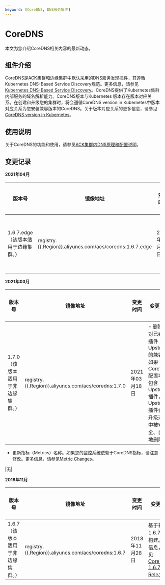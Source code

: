 ```yaml
---
keyword: [CoreDNS, DNS服务插件]
---
```


# CoreDNS

本文为您介绍CoreDNS相关内容的最新动态。

## 组件介绍

CoreDNS是ACK集群和边缘集群中默认采用的DNS服务发现插件，其遵循Kubernetes DNS-Based Service Discovery规范。更多信息，请参见[Kubernetes DNS-Based Service Discovery](https://github.com/kubernetes/dns/blob/master/docs/specification.md)。CoreDNS提供了Kubernetes集群内部服务的域名解析能力。CoreDNS版本与Kubernetes 版本存在版本对应关系。在创建和升级您的集群时，将会遵循CoreDNS version in Kubernetes中版本对应关系为您安装兼容版本的CoreDNS。关于版本对应关系的更多信息，请参见[CoreDNS version in Kubernetes](https://github.com/coredns/deployment/blob/master/kubernetes/CoreDNS-k8s_version.md)。

## 使用说明

关于CoreDNS的功能和使用，请参见[ACK集群内DNS原理和配置说明](/intl.zh-CN/Kubernetes集群用户指南/网络/服务发现DNS/ACK集群内DNS原理和配置说明.md)。

## 变更记录

**2021年04月**

|版本号|镜像地址|变更时间|变更内容|变更影响|
|---|----|----|----|----|
|1.6.7.edge（该版本适用于边缘集群。）|registry.\{\{.Region\}\}.aliyuncs.com/acs/coredns:1.6.7.edge|2021年04月23日|基于社区1.6.7版本构建。更多信息，请参见[CoreDNS-1.6.7 Release](https://coredns.io/2020/01/28/coredns-1.6.7-release/)。|无|

**2021年03月**

|版本号|镜像地址|变更时间|变更内容|变更影响|
|---|----|----|----|----|
|1.7.0（该版本适用于非边缘集群。）|registry.\{\{.Region\}\}.aliyuncs.com/acs/coredns:1.7.0|2021年03月18日|-   删除了对已弃用插件Upstream的兼容。如果Corefile配置项中包含Upstream插件，Upstream插件会在升级过程中被安全、自动地删除。
-   更新指标（Metrics）名称。如果您的监控系统依赖于CoreDNS指标，请注意修改。更多信息，请参见[Metric Changes](https://coredns.io/2020/06/15/coredns-1.7.0-release/#metric-changes)。

|无|

**2018年11月**

|版本号|镜像地址|变更时间|变更内容|变更影响|
|---|----|----|----|----|
|1.6.7（该版本适用于非边缘集群。）|registry.\{\{.Region\}\}.aliyuncs.com/acs/coredns:1.6.7|2018年11月28日|基于社区1.6.7版本构建。更多信息，请参见[CoreDNS-1.6.7 Release](https://coredns.io/2020/01/28/coredns-1.6.7-release/)。|无|

